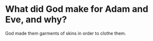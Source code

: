 # What did God make for Adam and Eve, and why?

God made them garments of skins in order to clothe them.
